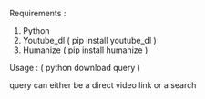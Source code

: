 Requirements :

1. Python
2. Youtube_dl ( pip install youtube_dl )
3. Humanize ( pip install humanize )

Usage : ( python download query )

query can either be a direct video link or a search


